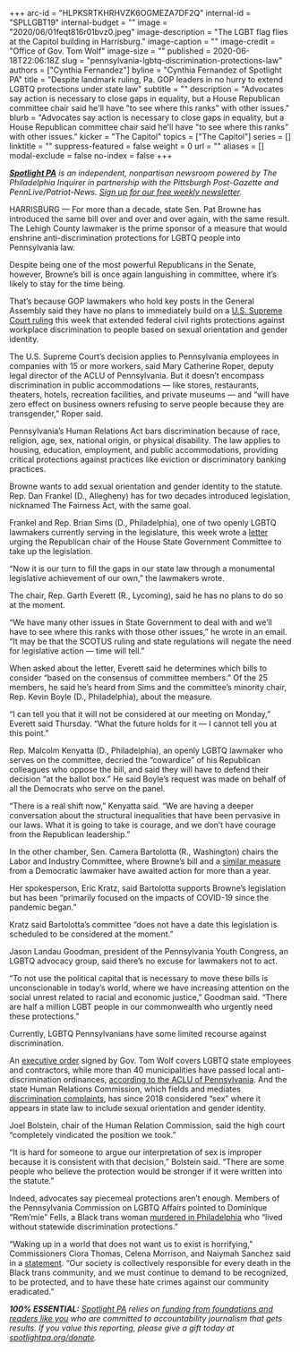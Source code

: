 +++
arc-id = "HLPKSRTKHRHVZK6OGMEZA7DF2Q"
internal-id = "SPLLGBT19"
internal-budget = ""
image = "2020/06/01feqt816r01bvz0.jpeg"
image-description = "The LGBT flag flies at the Capitol building in Harrisburg."
image-caption = ""
image-credit = "Office of Gov. Tom Wolf"
image-size = ""
published = 2020-06-18T22:06:18Z
slug = "pennsylvania-lgbtq-discrimination-protections-law"
authors = ["Cynthia Fernandez"]
byline = "Cynthia Fernandez of Spotlight PA"
title = "Despite landmark ruling, Pa. GOP leaders in no hurry to extend LGBTQ protections under state law"
subtitle = ""
description = "Advocates say action is necessary to close gaps in equality, but a House Republican committee chair said he'll have \"to see where this ranks” with other issues."
blurb = "Advocates say action is necessary to close gaps in equality, but a House Republican committee chair said he'll have \"to see where this ranks” with other issues."
kicker = "The Capitol"
topics = ["The Capitol"]
series = []
linktitle = ""
suppress-featured = false
weight = 0
url = ""
aliases = []
modal-exclude = false
no-index = false
+++

<a href="https://www.spotlightpa.org/"><i><b>Spotlight PA</b></i></a><i> is an independent, nonpartisan newsroom powered by The Philadelphia Inquirer in partnership with the Pittsburgh Post-Gazette and PennLive/Patriot-News. </i><a href="https://www.spotlightpa.org/newsletters"><i>Sign up for our free weekly newsletter</i></a><i>.</i>

HARRISBURG — For more than a decade, state Sen. Pat Browne has introduced the same bill over and over and over again, with the same result. The Lehigh County lawmaker is the prime sponsor of a measure that would enshrine anti-discrimination protections for LGBTQ people into Pennsylvania law.

Despite being one of the most powerful Republicans in the Senate, however, Browne’s bill is once again languishing in committee, where it’s likely to stay for the time being. 

That’s because GOP lawmakers who hold key posts in the General Assembly said they have no plans to immediately build on a <a href="https://www.inquirer.com/news/supreme-court-decision-lgbtq-discrimination-workers-pennsylvania-new-jersey-20200615.html">U.S. Supreme Court ruling</a> this week that extended federal civil rights protections against workplace discrimination to people based on sexual orientation and gender identity.

The U.S. Supreme Court’s decision applies to Pennsylvania employees in companies with 15 or more workers, said Mary Catherine Roper, deputy legal director of the ACLU of Pennsylvania. But it doesn’t encompass discrimination in public accommodations — like stores, restaurants, theaters, hotels, recreation facilities, and private museums — and “will have zero effect on business owners refusing to serve people because they are transgender,” Roper said. 

Pennsylvania’s Human Relations Act bars discrimination because of race, religion, age, sex, national origin, or physical disability. The law applies to housing, education, employment, and public accommodations, providing critical protections against practices like eviction or discriminatory banking practices.

Browne wants to add sexual orientation and gender identity to the statute. Rep. Dan Frankel (D., Allegheny) has for two decades introduced legislation, nicknamed The Fairness Act, with the same goal. 

<script src="https://www.spotlightpa.org/embed.js" async></script><div data-spl-embed-version="1" data-spl-src="https://www.spotlightpa.org/embeds/donate/"></div>


Frankel and Rep. Brian Sims (D., Philadelphia), one of two openly LGBTQ lawmakers currently serving in the legislature, this week wrote a <a href="https://www.pahouse.com/InTheNews/NewsRelease/?id=115389">letter</a> urging the Republican chair of the House State Government Committee to take up the legislation. 

“Now it is our turn to fill the gaps in our state law through a monumental legislative achievement of our own,” the lawmakers wrote. 

The chair, Rep. Garth Everett (R., Lycoming), said he has no plans to do so at the moment. 

“We have many other issues in State Government to deal with and we’ll have to see where this ranks with those other issues,” he wrote in an email. “It may be that the SCOTUS ruling and state regulations will negate the need for legislative action — time will tell.”

When asked about the letter, Everett said he determines which bills to consider “based on the consensus of committee members.” Of the 25 members, he said he’s heard from Sims and the committee’s minority chair, Rep. Kevin Boyle (D., Philadelphia), about the measure.

“I can tell you that it will not be considered at our meeting on Monday,” Everett said Thursday. “What the future holds for it — I cannot tell you at this point.” 

Rep. Malcolm Kenyatta (D., Philadelphia), an openly LGBTQ lawmaker who serves on the committee, decried the “cowardice” of his Republican colleagues who oppose the bill, and said they will have to defend their decision “at the ballot box.” He said Boyle’s request was made on behalf of all the Democrats who serve on the panel. 

“There is a real shift now,” Kenyatta said. “We are having a deeper conversation about the structural inequalities that have been pervasive in our laws. What it is going to take is courage, and we don’t have courage from the Republican leadership.”

In the other chamber, Sen. Camera Bartolotta (R., Washington) chairs the Labor and Industry Committee, where Browne’s bill and a <a href="https://www.legis.state.pa.us/cfdocs/billinfo/billinfo.cfm?syear=2019&sind=0&body=S&type=B&bn=0614">similar measure</a> from a Democratic lawmaker have awaited action for more than a year. 

Her spokesperson, Eric Kratz, said Bartolotta supports Browne’s legislation but has been “primarily focused on the impacts of COVID-19 since the pandemic began.”

Kratz said Bartolotta’s committee “does not have a date this legislation is scheduled to be considered at the moment.” 

Jason Landau Goodman, president of the Pennsylvania Youth Congress, an LGBTQ advocacy group, said there’s no excuse for lawmakers not to act. 

“To not use the political capital that is necessary to move these bills is unconscionable in today’s world, where we have increasing attention on the social unrest related to racial and economic justice,” Goodman said. “There are half a million LGBT people in our commonwealth who urgently need these protections.” 

Currently, LGBTQ Pennsylvanians have some limited recourse against discrimination. 

An <a href="https://www.governor.pa.gov/newsroom/with-legislation-stalled-governor-wolf-expands-non-discrimination-protections-for-state-workers-contractors/">executive order</a> signed by Gov. Tom Wolf covers LGBTQ state employees and contractors, while more than 40 municipalities have passed local anti-discrimination ordinances, <a href="https://www.aclupa.org/en/issues/lgbqt-equality">according to the ACLU of Pennsylvania</a>. And the state Human Relations Commission, which fields and mediates <a href="https://www.phrc.pa.gov/File-A-Complaint/Pages/About-Filing-A-Complaint.aspx">discrimination complaints</a>, has since 2018 considered “sex” where it appears in state law to include sexual orientation and gender identity.

<script src="https://www.spotlightpa.org/embed.js" async></script><div data-spl-embed-version="1" data-spl-src="https://www.spotlightpa.org/embeds/newsletter/"></div>


Joel Bolstein, chair of the Human Relation Commission, said the high court “completely vindicated the position we took.”

“It is hard for someone to argue our interpretation of sex is improper because it is consistent with that decision,” Bolstein said. “There are some people who believe the protection would be stronger if it were written into the statute.” 

Indeed, advocates say piecemeal protections aren’t enough. Members of the Pennsylvania Commission on LGBTQ Affairs pointed to Dominique “Rem’mie” Fells, a Black trans woman <a href="https://www.inquirer.com/news/philadelphia-transgender-woman-murder-dominique-remmie-fells-schuylkill-20200612.html">murdered in Philadelphia</a> who “lived without statewide discrimination protections.”

“Waking up in a world that does not want us to exist is horrifying,” Commissioners Ciora Thomas, Celena Morrison, and Naiymah Sanchez said in a <a href="https://www.governor.pa.gov/newsroom/pennsylvania-commission-on-lgbtq-affairs-releases-statement-on-death-of-dominique-remmie-fells/">statement</a>. “Our society is collectively responsible for every death in the Black trans community, and we must continue to demand to be recognized, to be protected, and to have these hate crimes against our community eradicated.”

<i><b>100% ESSENTIAL:</b></i> <a href="https://www.spotlightpa.org/"><i>Spotlight PA</i></a><i> relies on</i><a href="https://www.spotlightpa.org/support"><i> funding from foundations and readers like you</i></a><i> who are committed to accountability journalism that gets results. If you value this reporting, please give a gift today at </i><a href="http://spotlightpa.org/donate"><i>spotlightpa.org/donate</i></a><i>.</i>
